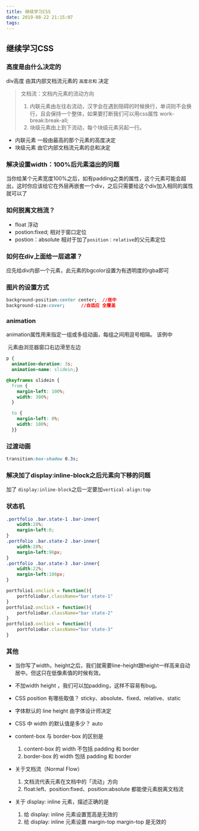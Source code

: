 ```yaml
---
title: 继续学习CSS
date: 2019-08-22 21:15:07
tags:
---
```

## 继续学习CSS

### 高度是由什么决定的
div高度 由其内部文档流元素的 `高度总和` 决定
>文档流：文档内元素的流动方向
>1. 内联元素由左往右流动，汉字会在遇到阻碍的时候换行，单词则不会换行，且会保持一个整体，如果要打断我们可以用css属性 work-break:break-all; 
>2. 块级元素由上到下流动，每个块级元素另起一行。
- 内联元素
    一般由最高的那个元素的高度决定
- 块级元素
    由它内部文档流元素的总和决定

### 解决设置width：100%后元素溢出的问题
当你给某个元素宽度100%之后，如有padding之类的属性，这个元素可能会超出，这时你应该给它在外层再嵌套一个div，之后只需要给这个div加入相同的属性就可以了

### 如何脱离文档流？
- float     浮动
- postion:fixed;  相对于窗口定位
- postion：absolute    相对于加了`position：relative`的父元素定位

### 如何在div上面给一层遮罩？
应先给div内部一个元素，此元素的bgcolor设置为有透明度的rgba即可

### 图片的设置方式
```css
background-position:center center;  //居中
background-size:cover;      //自适应 全覆盖
```
### animation 
animation属性用来指定一组或多组动画，每组之间用逗号相隔。
该例中<p> 元素由浏览器窗口右边滑至左边
```css
p {
  animation-duration: 3s;
  animation-name: slidein;}

@keyframes slidein {
  from {
    margin-left: 100%;
    width: 300%; 
  }

  to {
    margin-left: 0%;
    width: 100%;
  }}
```
### 过渡动画
```css
transition:box-shadow 0.3s;
```
### 解决加了display:inline-block之后元素向下移的问题
加了 `display:inline-block`之后一定要加`vertical-align:top`

### 状态机
```css
.portfolio .bar.state-1 .bar-inner{
    width:28%;
    margin-left:0;
}
.portfolio .bar.state-2 .bar-inner{
    width:28%;
    margin-left:96px;
}
.portfolio .bar.state-3 .bar-inner{
    width:22%;
    margin-left:186px;
}
```
```js
portfolio1.onclick = function(){
    portfolioBar.className="bar state-1"
}
portfolio2.onclick = function(){
    portfolioBar.className="bar state-2"
}
portfolio3.onclick = function(){
    portfolioBar.className="bar state-3"
}
```

### 其他
- 当你写了width，height之后，我们就需要line-height跟height一样高来自动居中。但这只在低像素值的时候有效。

- 不加width height ，我们可以加padding，这样不容易有bug。
- CSS position 有哪些取值？
sticky、absolute、fixed、relative、static

- 字体默认的 line height 由字体设计师决定
- CSS 中 width 的默认值是多少？
    auto

- content-box 与 border-box 的区别是
    1. content-box 的 width 不包括 padding 和 border 
    2. border-box 的 width 包括 padding 和 border

- 关于文档流（Normal Flow）
    1. 文档流代表元素在文档中的「流动」方向 
    2. float:left、position:fixed、position:absolute 都能使元素脱离文档流

- 关于 display: inline 元素，描述正确的是
    1. 给 display: inline 元素设置宽高是无效的
    2. 给 display: inline 元素设置 margin-top margin-top 是无效的

